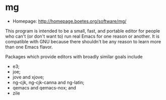 # mg

* Homepage: http://homepage.boetes.org/software/mg/

This program is intended to be a small, fast, and portable editor for
 people who can't (or don't want to) run real Emacs for one reason or
 another.  It is compatible with GNU because there shouldn't be any reason
 to learn more than one Emacs flavor.

 Packages which provide editors with broadly similar goals include

   * e3;
   * joe;
   * jove and xjove;
   * ng-cjk, ng-cjk-canna and ng-latin;
   * qemacs and qemacs-nox; and
   * zile
